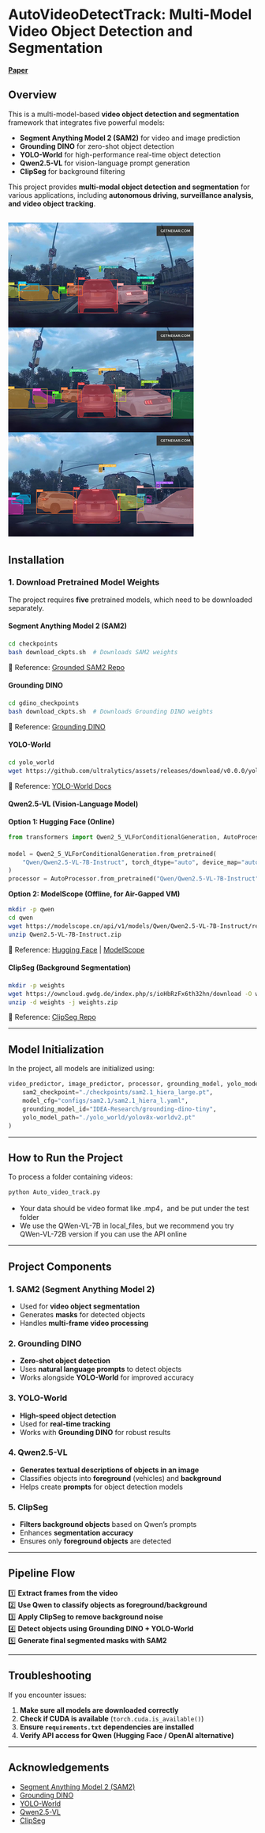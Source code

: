 # **AutoVideoDetectTrack: Multi-Model Video Object Detection and Segmentation**
[**Paper**](docs/paper.pdf)  

## **Overview**
This is a multi-model-based **video object detection and segmentation** framework that integrates five powerful models:
- **Segment Anything Model 2 (SAM2)** for video and image prediction
- **Grounding DINO** for zero-shot object detection
- **YOLO-World** for high-performance real-time object detection
- **Qwen2.5-VL** for vision-language prompt generation
- **ClipSeg** for background filtering

This project provides **multi-modal object detection and segmentation** for various applications, including **autonomous driving, surveillance analysis, and video object tracking**.

![**showcase**](docs/showcase.png)  
---

## **Installation**
### **1. Download Pretrained Model Weights**
The project requires **five** pretrained models, which need to be downloaded separately.

#### **Segment Anything Model 2 (SAM2)**
```bash
cd checkpoints
bash download_ckpts.sh  # Downloads SAM2 weights
```
📌 Reference: [Grounded SAM2 Repo](https://github.com/IDEA-Research/Grounded-SAM-2?tab=readme-ov-file)

#### **Grounding DINO**
```bash
cd gdino_checkpoints
bash download_ckpts.sh  # Downloads Grounding DINO weights
```
📌 Reference: [Grounding DINO](https://github.com/IDEA-Research/Grounded-SAM-2?tab=readme-ov-file)

#### **YOLO-World**
```bash
cd yolo_world
wget https://github.com/ultralytics/assets/releases/download/v0.0.0/yolov8x-worldv2.pt
```
📌 Reference: [YOLO-World Docs](https://docs.ultralytics.com/zh/models/yolo-world/#train-usage)

#### **Qwen2.5-VL (Vision-Language Model)**
**Option 1: Hugging Face (Online)**
```python
from transformers import Qwen2_5_VLForConditionalGeneration, AutoProcessor

model = Qwen2_5_VLForConditionalGeneration.from_pretrained(
    "Qwen/Qwen2.5-VL-7B-Instruct", torch_dtype="auto", device_map="auto"
)
processor = AutoProcessor.from_pretrained("Qwen/Qwen2.5-VL-7B-Instruct")
```
**Option 2: ModelScope (Offline, for Air-Gapped VM)**
```bash
mkdir -p qwen
cd qwen
wget https://modelscope.cn/api/v1/models/Qwen/Qwen2.5-VL-7B-Instruct/repo?Revision=master -O Qwen2.5-VL-7B-Instruct.zip
unzip Qwen2.5-VL-7B-Instruct.zip
```
📌 Reference: [Hugging Face](https://huggingface.co/Qwen/Qwen2.5-VL-7B-Instruct) | [ModelScope](https://modelscope.cn/models/Qwen/Qwen2.5-VL-7B-Instruct/summary)

#### **ClipSeg (Background Segmentation)**
```bash
mkdir -p weights
wget https://owncloud.gwdg.de/index.php/s/ioHbRzFx6th32hn/download -O weights.zip
unzip -d weights -j weights.zip
```
📌 Reference: [ClipSeg Repo](https://github.com/timojl/clipseg/tree/master)

---

## **Model Initialization**
In the project, all models are initialized using:

```python
video_predictor, image_predictor, processor, grounding_model, yolo_model, device, qwen_processor, qwen_tokenizer, qwen_model, clipseg_model = initialize_models(
    sam2_checkpoint="./checkpoints/sam2.1_hiera_large.pt",
    model_cfg="configs/sam2.1/sam2.1_hiera_l.yaml",
    grounding_model_id="IDEA-Research/grounding-dino-tiny",
    yolo_model_path="./yolo_world/yolov8x-worldv2.pt"
)
```
---

## **How to Run the Project**

To process a folder containing videos:
```bash
python Auto_video_track.py
```
- Your data should be video format like .mp4，and be put under the test folder
- We use the QWen-VL-7B in local_files, but we recommend you try QWen-VL-72B version if you can use the API online

---

## **Project Components**
### **1. SAM2 (Segment Anything Model 2)**
- Used for **video object segmentation**
- Generates **masks** for detected objects
- Handles **multi-frame video processing**

### **2. Grounding DINO**
- **Zero-shot object detection**
- Uses **natural language prompts** to detect objects
- Works alongside **YOLO-World** for improved accuracy

### **3. YOLO-World**
- **High-speed object detection**
- Used for **real-time tracking**
- Works with **Grounding DINO** for robust results

### **4. Qwen2.5-VL**
- **Generates textual descriptions of objects in an image**
- Classifies objects into **foreground** (vehicles) and **background**
- Helps create **prompts** for object detection models

### **5. ClipSeg**
- **Filters background objects** based on Qwen’s prompts
- Enhances **segmentation accuracy**
- Ensures only **foreground objects** are detected

---

## **Pipeline Flow**
1️⃣ **Extract frames from the video**  
2️⃣ **Use Qwen to classify objects as foreground/background**  
3️⃣ **Apply ClipSeg to remove background noise**  
4️⃣ **Detect objects using Grounding DINO + YOLO-World**  
5️⃣ **Generate final segmented masks with SAM2**  

---

## **Troubleshooting**
If you encounter issues:
1. **Make sure all models are downloaded correctly**
2. **Check if CUDA is available** (`torch.cuda.is_available()`)
3. **Ensure `requirements.txt` dependencies are installed**
4. **Verify API access for Qwen (Hugging Face / OpenAI alternative)**

---

## **Acknowledgements**
- [Segment Anything Model 2 (SAM2)](https://github.com/IDEA-Research/Grounded-SAM-2)
- [Grounding DINO](https://github.com/IDEA-Research/Grounded-SAM-2?tab=readme-ov-file)
- [YOLO-World](https://docs.ultralytics.com/zh/models/yolo-world/#train-usage)
- [Qwen2.5-VL](https://huggingface.co/Qwen/Qwen2.5-VL-7B-Instruct)
- [ClipSeg](https://github.com/timojl/clipseg/tree/master)

